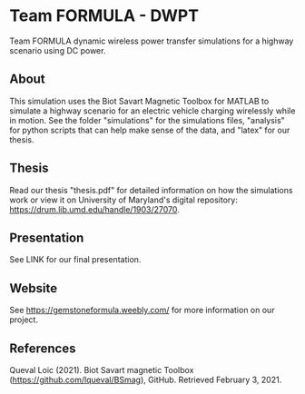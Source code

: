 # Team FORMULA - DWPT
Team FORMULA dynamic wireless power transfer simulations for a highway scenario using DC power.

## About
This simulation uses the Biot Savart Magnetic Toolbox for MATLAB to simulate a highway scenario for an electric vehicle charging wirelessly while in motion.  See the folder "simulations" for the simulations files, "analysis" for python scripts that can help make sense of the data, and "latex" for our thesis.

## Thesis
Read our thesis "thesis.pdf" for detailed information on how the simulations work or view it on University of Maryland's digital repository: https://drum.lib.umd.edu/handle/1903/27070.

## Presentation
See LINK for our final presentation.

## Website
See https://gemstoneformula.weebly.com/ for more information on our project.

## References
Queval Loic (2021). Biot Savart magnetic Toolbox (https://github.com/lqueval/BSmag), GitHub. Retrieved February 3, 2021.
